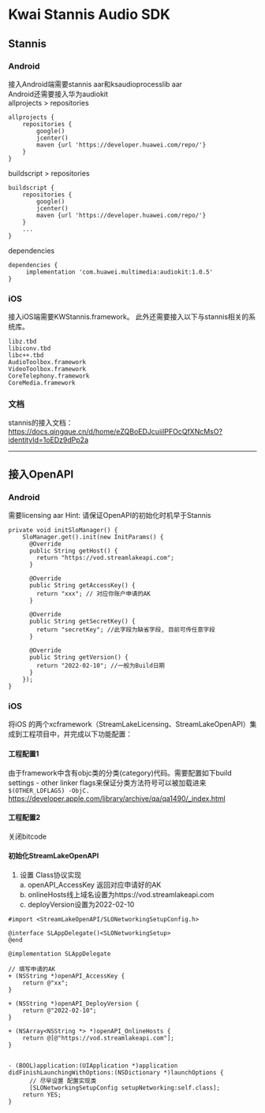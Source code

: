 # Kwai Stannis Audio SDK  

## Stannis 

### Android  
接入Android端需要stannis aar和ksaudioprocesslib aar  
Android还需要接入华为audiokit  
allprojects > repositories
```
allprojects {
    repositories {
        google()
        jcenter()
        maven {url 'https://developer.huawei.com/repo/'}
    }
}
```
buildscript > repositories   
```
buildscript {
    repositories {
        google()
        jcenter()
        maven {url 'https://developer.huawei.com/repo/'}
    }
    ... 
}
```

dependencies  
```
dependencies {
     implementation 'com.huawei.multimedia:audiokit:1.0.5'    
}
```

### iOS  

接入iOS端需要KWStannis.framework。 
此外还需要接入以下与stannis相关的系统库。 
```
libz.tbd
libiconv.tbd
libc++.tbd
AudioToolbox.framework
VideoToolbox.framework
CoreTelephony.framework
CoreMedia.framework
```


### 文档
stannis的接入文档：https://docs.qingque.cn/d/home/eZQBoEDJcuiilPFOcQfXNcMsO?identityId=1oEDz9dPp2a    


----

## 接入OpenAPI

### Android
需要licensing aar
Hint: 请保证OpenAPI的初始化时机早于Stannis  

    private void initSloManager() {
        SloManager.get().init(new InitParams() {
          @Override
          public String getHost() {
            return "https://vod.streamlakeapi.com";
          }
        
          @Override
          public String getAccessKey() {
            return "xxx"; // 对应你账户申请的AK
          }
        
          @Override
          public String getSecretKey() {
            return "secretKey"; //此字段为缺省字段, 目前可传任意字段
          }
        
          @Override
          public String getVersion() {
            return "2022-02-10"; //一般为Build日期
          }
        });
    }

### iOS
将iOS 的两个xcframework（StreamLakeLicensing、StreamLakeOpenAPI）集成到工程项目中，并完成以下功能配置：

#### 工程配置1
由于framework中含有objc类的分类(category)代码。需要配置如下build settings - other linker flags来保证分类方法符号可以被加载进来  
`$(OTHER_LDFLAGS) -ObjC.`  
https://developer.apple.com/library/archive/qa/qa1490/_index.html


#### 工程配置2
关闭bitcode


#### 初始化StreamLakeOpenAPI

1. 设置 Class<SLONetworkingSetup>协议实现  
    a. openAPI_AccessKey 返回对应申请好的AK  
    b. onlineHosts线上域名设置为https://vod.streamlakeapi.com  
    c. deployVersion设置为2022-02-10  

```
#import <StreamLakeOpenAPI/SLONetworkingSetupConfig.h>

@interface SLAppDelegate()<SLONetworkingSetup>
@end

@implementation SLAppDelegate

// 填写申请的AK
+ (NSString *)openAPI_AccessKey {
    return @"xx";
}

+ (NSString *)openAPI_DeployVersion {
    return @"2022-02-10";
}

+ (NSArray<NSString *> *)openAPI_OnlineHosts {
    return @[@"https://vod.streamlakeapi.com"];
}


- (BOOL)application:(UIApplication *)application didFinishLaunchingWithOptions:(NSDictionary *)launchOptions {
      // 尽早设置 配置实现类
      [SLONetworkingSetupConfig setupNetworking:self.class];
    return YES;
}
```


